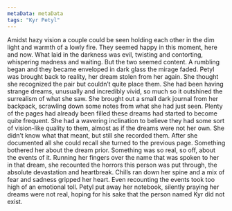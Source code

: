 ```yaml
---
metaData: metaData
tags: "Kyr Petyl"
---
```


Amidst hazy vision a couple could be seen holding each other in the dim light and warmth of a lowly fire. They seemed happy in this moment, here and now. What laid in the darkness was evil, twisting and contorting, whispering madness and waiting. But the two seemed content. A rumbling began and they became enveloped in dark glass the mirage faded. Petyl was brought back to reality, her dream stolen from her again. She thought she recognized the pair but couldn’t quite place them. She had been having strange dreams, unusually and incredibly vivid, so much so it outshined the surrealism of what she saw. She brought out a small dark journal from her backpack, scrawling down some notes from what she had just seen. Plenty of the pages had already been filled these dreams had started to become quite frequent. She had a wavering inclination to believe they had some sort of vision-like quality to them, almost as if the dreams were not her own. She didn’t know what that meant, but still she recorded them. After she documented all she could recall she turned to the previous page. Something bothered her about the dream prior. Something was so real, so off, about the events of it. Running her fingers over the name that was spoken to her in that dream, she recounted the horrors this person was put through, the absolute devastation and heartbreak. Chills ran down her spine and a mix of fear and sadness gripped her heart. Even recounting the events took too high of an emotional toll. Petyl put away her notebook, silently praying her dreams were not real, hoping for his sake that the person named Kyr did not exist.